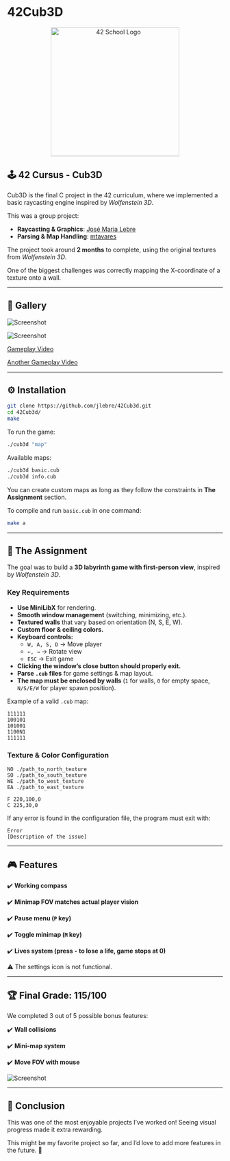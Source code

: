 # 42Cub3D

<p align="center">
  <img src="https://user-images.githubusercontent.com/94384240/170144677-24ff4d41-6e4a-491a-adfa-7dcf0eac630a.jpeg" alt="42 School Logo" width="300">
</p>

## 🕹️ 42 Cursus - Cub3D

Cub3D is the final C project in the 42 curriculum, where we implemented a basic raycasting engine inspired by *Wolfenstein 3D*.

This was a group project:
- **Raycasting & Graphics**: [José Maria Lebre](https://github.com/jlebre)
- **Parsing & Map Handling**: [mtavares](https://github.com/mtavares98)

The project took around **2 months** to complete, using the original textures from *Wolfenstein 3D*.

One of the biggest challenges was correctly mapping the X-coordinate of a texture onto a wall.

---

## 📸 Gallery

![Screenshot](https://github.com/jlebre/42Cub3d/assets/94384240/9f3cc16c-c1b0-47a7-9753-5d153b9ed2ac)

![Screenshot](https://github.com/jlebre/42Cub3d/assets/94384240/4c02b616-5d12-4026-8d53-98fb92f44621)

[Gameplay Video](https://github.com/jlebre/42Cub3d/assets/94384240/6084f44a-c4c4-429c-b9b1-3fb7c150e839)

[Another Gameplay Video](https://github.com/jlebre/42Cub3d/assets/94384240/bcba92b7-983e-44a1-a111-9cd4b3bd9840)

---

## ⚙️ Installation

```bash
git clone https://github.com/jlebre/42Cub3d.git
cd 42Cub3d/
make
```

To run the game:
```bash
./cub3d "map"
```

Available maps:
```bash
./cub3d basic.cub
./cub3d info.cub
```

You can create custom maps as long as they follow the constraints in **The Assignment** section.

To compile and run `basic.cub` in one command:
```bash
make a
```

---

## 📜 The Assignment

The goal was to build a **3D labyrinth game with first-person view**, inspired by *Wolfenstein 3D*.

### Key Requirements
- **Use MiniLibX** for rendering.
- **Smooth window management** (switching, minimizing, etc.).
- **Textured walls** that vary based on orientation (N, S, E, W).
- **Custom floor & ceiling colors.**
- **Keyboard controls:**
  - `W, A, S, D` → Move player
  - `←, →` → Rotate view
  - `ESC` → Exit game
- **Clicking the window’s close button should properly exit.**
- **Parse `.cub` files** for game settings & map layout.
- **The map must be enclosed by walls** (`1` for walls, `0` for empty space, `N/S/E/W` for player spawn position).

Example of a valid `.cub` map:
```plaintext
111111
100101
101001
1100N1
111111
```

### Texture & Color Configuration
```plaintext
NO ./path_to_north_texture
SO ./path_to_south_texture
WE ./path_to_west_texture
EA ./path_to_east_texture

F 220,100,0
C 225,30,0
```

If any error is found in the configuration file, the program must exit with:
```plaintext
Error
[Description of the issue]
```

---

## 🎮 Features
✔️ **Working compass**

✔️ **Minimap FOV matches actual player vision**

✔️ **Pause menu (`P` key)**

✔️ **Toggle minimap (`M` key)**

✔️ **Lives system (press `-` to lose a life, game stops at 0)**

⚠️ The settings icon is not functional.

---

## 🏆 Final Grade: **115/100**
We completed 3 out of 5 possible bonus features:

✔️ **Wall collisions**

✔️ **Mini-map system**

✔️ **Move FOV with mouse**

![Screenshot](https://github.com/jlebre/42Cub3d/assets/94384240/475636ea-68f0-4c38-95ac-b007bd2d68fd)

---

## 🎤 Conclusion
This was one of the most enjoyable projects I’ve worked on! Seeing visual progress made it extra rewarding.

This might be my favorite project so far, and I’d love to add more features in the future. 🚀
